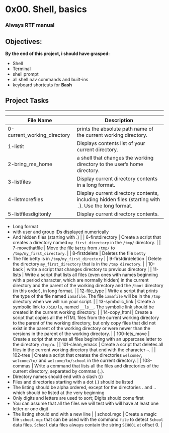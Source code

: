 # 0x00. Shell, basics


### Always RTF manual

## Objectives:

**By the end of this project, i should have grasped:**

-  Shell
- Terminal
- shell prompt
- all shell nav commands and built-ins
- keyboard shortcuts for **Bash**


## Project Tasks
---
File Name | Description
---|---
| 0-current_working_directory | prints the absolute path name of the current working directory.|
| 1-listit | Displays contents list of your current directory. |
| 2-bring_me_home | a shell that changes the working directory to the user’s home directory. |
| 3-listfiles | Display current directory contents in a long format.|
| 4-listmorefiles | Display current directory contents, including hidden files (starting with `.`). Use the long format.|
| 5-listfilesdigitonly | Display current directory contents.
* Long format
* with user and group IDs displayed numerically
* And hidden files (starting with .)
|
| 6-firstdirectory | Create a script that creates a directory named `my_first_directory` in the `/tmp/` directory. |
| 7-movethatfile | Move the file `betty` from `/tmp/` to `/tmp/my_first_directory`. |
| 8-firstdelete | Deletes the file `betty`
* The file betty is in `/tmp/my_first_directory`
|
| 9-firstdirdeletion | Delete the directory `my_first_directory` that is in the `/tmp directory`. |
| 10-back | write a script that changes directory to previous directory |
| 11-lists | Write a script that lists all files (even ones with names beginning with a period character, which are normally hidden) in the current directory and the parent of the working directory and the `/boot` directory (in this order), in long format. |
| 12-file_type | Write a script that prints the type of the file named `iamafile`. The file `iamafile` will be in the `/tmp` directory when we will run your script. |
| 13-symbolic_link | Create a symbolic link to `/bin/ls`, named `__ls__`. The symbolic link should be created in the current working directory. |
| 14-copy_html | Create a script that copies all the HTML files from the current working directory to the parent of the working directory, but only copy files that did not exist in the parent of the working directory or were newer than the versions in the parent of the working directory. |
| 100-lets_move | Create a script that moves all files beginning with an uppercase letter to the directory `/tmp/u`. |
| 101-clean_emacs | Create a script that deletes all files in the current working directory that end with the character `~`. |
| 102-tree | Create a script that creates the directories `welcome/`, `welcome/to/` and `welcome/to/school` in the current directory. |
| 103-commas | Write a command that lists all the files and directories of the current directory, separated by commas (`,`). 
* Directory names should end with a slash (/)
* Files and directories starting with a dot (.) should be listed
* The listing should be alpha ordered, except for the directories . and .. which should be listed at the very beginning
* Only digits and letters are used to sort; Digits should come first
* You can assume that all the files we will test with will have at least one letter or one digit
* The listing should end with a new line
|
| school.mgc | Create a magic file `school.mgc` that can be used with the command `file` to detect `School` data files. `School` data files always contain the string `SCHOOL` at offset 0. |





























